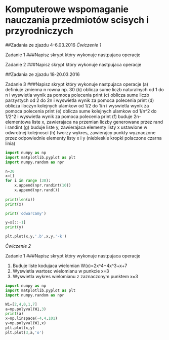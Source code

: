 # Komputerowe wspomaganie nauczania przedmiotów scisych i przyrodniczych

##Zadania ze zjazdu 4-6.03.2016
*Ćwiczenie 1*

Zadanie 1 
###Napisz skrypt który wykonuje nastpujaca operacje 

Zadanie 2
###Napisz skrypt który wykonuje nastpujaca operacje 



##Zadania ze zjazdu 18-20.03.2016

Zadanie 3 
###Napisz skrypt który wykonuje nastpujaca operacje 
(a) definiuje zmienna n rowna np. 30
(b) oblicza sume liczb naturalnych od 1 do n i wyswietla wynik za pomoca polecenia print
(c) oblicza sume liczb parzystych od 2 do 2n i wyswietla wynik za pomoca polecenia print
(d) oblicza iloczyn kolejnych ulamkow od 1/2 do 1/n i wyswietla wynik za pomoca polecenia print
(e) oblicza sume kolejnych ulamkow od 1/n^2 do 1/2^2 i wyswietla wynik za pomoca polecenia print
(f) buduje 2n-elementowa liste x, zawierajaca na przemian liczby generowane przez rand i randint
(g) buduje liste y, zawierajaca elementy listy x ustawione w odwrotnej kolejnosci
(h) tworzy wykres, zawierajcy punkty wyznaczone przez odpowiednie elementy listy x i y (niebieskie kropki polaczone czarna linia)
```python
import numpy as np
import matplotlib.pyplot as plt
import numpy.random as npr

n=30
x=[]
for i in range (30):
    x.append(npr.randint(10))
    x.append(npr.rand())
    
print(len(x))
print(x)

print('odwarcamy')

y=x[::-1]
print(y)

plt.plot(x,y,'.b',x,y,'-k')
```
*Ćwiczenie 2*

Zadanie 1
###Napisz skrypt który wykonuje nastpujaca operacje 
1. Buduje liste kodujaca wielomian W(x)=2x^4+4x^3+x+7
2. Wyswietla wartosc wielomianu w punkcie x=3
3. Wyswietla wykres wielomianu z zaznaczonym punktem x=3

```python
import numpy as np
import matplotlib.pyplot as plt
import numpy.random as npr

W1=[2,4,0,1,7]
a=np.polyval(W1,3)
print(a)
x=np.linspace(-4,4,101)
y=np.polyval(W1,x)
plt.plot(x,y)
plt.plot(3,a,'o')
```

